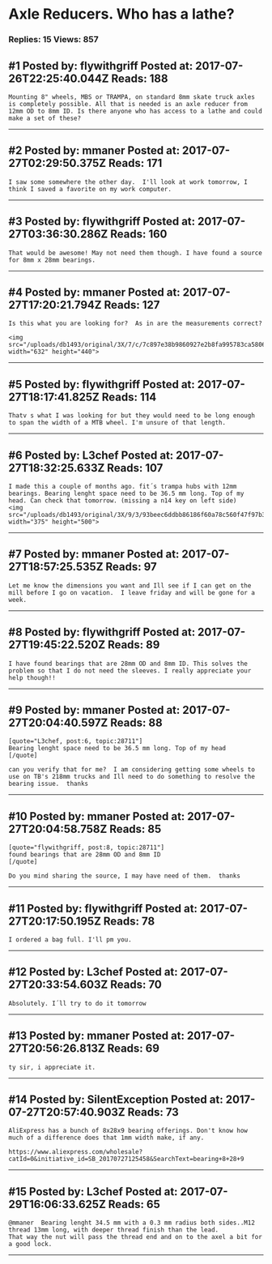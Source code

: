 # Axle Reducers. Who has a lathe?

### Replies: 15 Views: 857

## \#1 Posted by: flywithgriff Posted at: 2017-07-26T22:25:40.044Z Reads: 188

```
Mounting 8" wheels, MBS or TRAMPA, on standard 8mm skate truck axles is completely possible. All that is needed is an axle reducer from 12mm OD to 8mm ID. Is there anyone who has access to a lathe and could make a set of these?
```

---
## \#2 Posted by: mmaner Posted at: 2017-07-27T02:29:50.375Z Reads: 171

```
I saw some somewhere the other day.  I'll look at work tomorrow, I think I saved a favorite on my work computer.
```

---
## \#3 Posted by: flywithgriff Posted at: 2017-07-27T03:36:30.286Z Reads: 160

```
That would be awesome! May not need them though. I have found a source for 8mm x 28mm bearings.
```

---
## \#4 Posted by: mmaner Posted at: 2017-07-27T17:20:21.794Z Reads: 127

```
Is this what you are looking for?  As in are the measurements correct?

<img src="/uploads/db1493/original/3X/7/c/7c897e38b9860927e2b8fa995783ca5806fc46d5.png" width="632" height="440">
```

---
## \#5 Posted by: flywithgriff Posted at: 2017-07-27T18:17:41.825Z Reads: 114

```
Thatv s what I was looking for but they would need to be long enough to span the width of a MTB wheel. I'm unsure of that length.
```

---
## \#6 Posted by: L3chef Posted at: 2017-07-27T18:32:25.633Z Reads: 107

```
I made this a couple of months ago. fit´s trampa hubs with 12mm bearings. Bearing lenght space need to be 36.5 mm long. Top of my head. Can check that tomorrow. (missing a n14 key on left side)
<img src="/uploads/db1493/original/3X/9/3/93beec6ddbb86186f60a78c560f47f97b3fd5ea2.jpg" width="375" height="500">
```

---
## \#7 Posted by: mmaner Posted at: 2017-07-27T18:57:25.535Z Reads: 97

```
Let me know the dimensions you want and Ill see if I can get on the mill before I go on vacation.  I leave friday and will be gone for a week.
```

---
## \#8 Posted by: flywithgriff Posted at: 2017-07-27T19:45:22.520Z Reads: 89

```
I have found bearings that are 28mm OD and 8mm ID. This solves the problem so that I do not need the sleeves. I really appreciate your help though!!
```

---
## \#9 Posted by: mmaner Posted at: 2017-07-27T20:04:40.597Z Reads: 88

```
[quote="L3chef, post:6, topic:28711"]
Bearing lenght space need to be 36.5 mm long. Top of my head
[/quote]

can you verify that for me?  I am considering getting some wheels to use on TB's 218mm trucks and Ill need to do something to resolve the bearing issue.  thanks
```

---
## \#10 Posted by: mmaner Posted at: 2017-07-27T20:04:58.758Z Reads: 85

```
[quote="flywithgriff, post:8, topic:28711"]
found bearings that are 28mm OD and 8mm ID
[/quote]

Do you mind sharing the source, I may have need of them.  thanks
```

---
## \#11 Posted by: flywithgriff Posted at: 2017-07-27T20:17:50.195Z Reads: 78

```
I ordered a bag full. I'll pm you.
```

---
## \#12 Posted by: L3chef Posted at: 2017-07-27T20:33:54.603Z Reads: 70

```
Absolutely. I´ll try to do it tomorrow
```

---
## \#13 Posted by: mmaner Posted at: 2017-07-27T20:56:26.813Z Reads: 69

```
ty sir, i appreciate it.
```

---
## \#14 Posted by: SilentException Posted at: 2017-07-27T20:57:40.903Z Reads: 73

```
AliExpress has a bunch of 8x28x9 bearing offerings. Don't know how much of a difference does that 1mm width make, if any.

https://www.aliexpress.com/wholesale?catId=0&initiative_id=SB_20170727125458&SearchText=bearing+8+28+9
```

---
## \#15 Posted by: L3chef Posted at: 2017-07-29T16:06:33.625Z Reads: 65

```
@mmaner  Bearing lenght 34.5 mm with a 0.3 mm radius both sides..M12 thread 13mm long, with deeper thread finish than the lead. 
That way the nut will pass the thread end and on to the axel a bit for a good lock.
```

---
